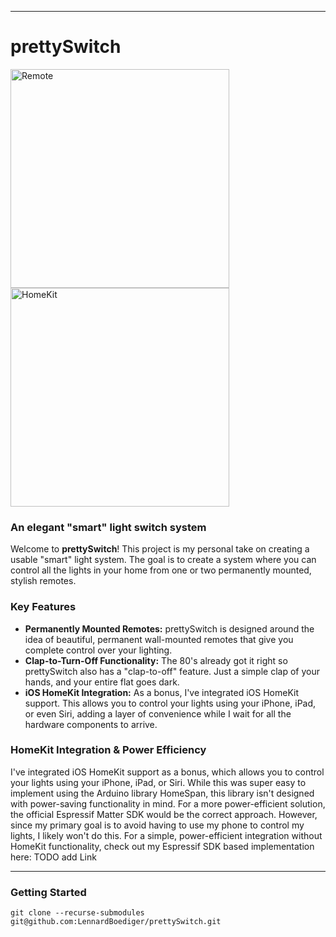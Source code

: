 


---

# **prettySwitch**

<img src="https://github.com/user-attachments/assets/11438c50-b7ff-47f2-a863-70cc9c6f4ea0" height="350" alt="Remote">
<img src="https://github.com/user-attachments/assets/99e02daa-2c17-4be3-a1df-59b1a44898a1" height="350" alt="HomeKit">



### An elegant "smart" light switch system
Welcome to **prettySwitch**! This project is my personal take on creating a usable "smart" light system. The goal is to create a system where you can control all the lights in your home from one or two permanently mounted, stylish remotes.

### **Key Features**

* **Permanently Mounted Remotes:** prettySwitch is designed around the idea of beautiful, permanent wall-mounted remotes that give you complete control over your lighting.
* **Clap-to-Turn-Off Functionality:** The 80's already got it right so prettySwitch also has a "clap-to-off" feature. Just a simple clap of your hands, and your entire flat goes dark.
* **iOS HomeKit Integration:** As a bonus, I've integrated iOS HomeKit support. This allows you to control your lights using your iPhone, iPad, or even Siri, adding a layer of convenience while I wait for all the hardware components to arrive.


### **HomeKit Integration & Power Efficiency**

I've integrated iOS HomeKit support as a bonus, which allows you to control your lights using your iPhone, iPad, or Siri. While this was super easy to implement using the Arduino library HomeSpan, this library isn't designed with power-saving functionality in mind. For a more power-efficient solution, the official Espressif Matter SDK would be the correct approach. However, since my primary goal is to avoid having to use my phone to control my lights, I likely won't do this. For a simple, power-efficient integration without HomeKit functionality, check out my Espressif SDK based implementation here: TODO add Link

---

### **Getting Started**
```console
git clone --recurse-submodules git@github.com:LennardBoediger/prettySwitch.git
```



